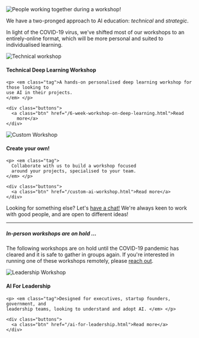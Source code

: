 <div class="hero-image">
  <img src="/images/workshop-action-photos/image4_720.jpg"
        alt="People working together during a workshop!" />
</div> 

<p> We have a two-pronged approach to AI education: <em>technical</em> and
<em>strategic</em>. 

In light of the COVID-19 virus, we've shifted most of our workshops to an
entirely-online format, which will be more personal and suited to
individualised learning. 

</p>

<div class="workshops">
  <!-- ** Technical Workshop -->
  <div class="workshop" id="technical-workshop" onclick="document.location = '/technical-deep-learning-workshop.html'">
    <div class="icon"><img src="/images/icons/code.png" alt="Technical workshop" /></div>
    <h4> Technical Deep Learning Workshop
    </h4>

    <p> <em class="tag">A hands-on personalised deep learning workshop for those looking to
    use AI in their projects.
    </em> </p>

    <div class="buttons">
      <a class="btn" href="/6-week-workshop-on-deep-learning.html">Read
        more</a>
    </div>
  </div>


  <!-- ** "Make your own!" -->
  <div class="workshop" id="custom-ai-workshop" onclick="document.location = '/custom-ai-workshop.html'">
    <div class="icon"><img src="/images/icons/diy.png" alt="Custom Workshop" /></div>
    <h4>Create your own!
    </h4>

    <p> <em class="tag"> 
      Collaborate with us to build a workshop focused
      around your projects, specialised to your team.
    </em> </p>

    <div class="buttons">
      <a class="btn" href="/custom-ai-workshop.html">Read more</a> 
    </div>
  </div>

  <p>Looking for something else? Let's <a href="/contact.html">have a chat!</a> 
  We're always keen to work with good people, and are open to different
  ideas! </p>

  <hr />
</div>

<h5>In-person workshops are on hold ...</h5>

<p>The following workshops are on hold until the COVID-19 pandemic has cleared
and it is safe to gather in groups again. If you're interested in running one
of these workshops remotely, please <a href="/contact.html">reach out</a>.
</p>

<div class="workshops">
  <!-- ** AI For Leadership -->
  <div class="workshop on-hold" id="ai-for-leadership">
    <div class="icon"><img src="/images/icons/rocket.png" alt="Leadership Workshop" /></div>
    <h4>AI For Leadership
    </h4>

    <p> <em class="tag">Designed for executives, startup founders, government, and
    leadership teams, looking to understand and adopt AI. </em> </p>

    <div class="buttons">
      <a class="btn" href="/ai-for-leadership.html">Read more</a> 
    </div>
  </div>
</div>
